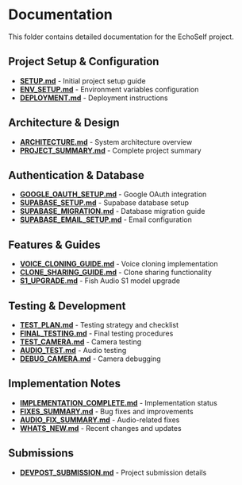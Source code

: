 # Documentation

This folder contains detailed documentation for the EchoSelf project.

## Project Setup & Configuration

- **[SETUP.md](./SETUP.md)** - Initial project setup guide
- **[ENV_SETUP.md](./ENV_SETUP.md)** - Environment variables configuration
- **[DEPLOYMENT.md](./DEPLOYMENT.md)** - Deployment instructions

## Architecture & Design

- **[ARCHITECTURE.md](./ARCHITECTURE.md)** - System architecture overview
- **[PROJECT_SUMMARY.md](./PROJECT_SUMMARY.md)** - Complete project summary

## Authentication & Database

- **[GOOGLE_OAUTH_SETUP.md](./GOOGLE_OAUTH_SETUP.md)** - Google OAuth integration
- **[SUPABASE_SETUP.md](./SUPABASE_SETUP.md)** - Supabase database setup
- **[SUPABASE_MIGRATION.md](./SUPABASE_MIGRATION.md)** - Database migration guide
- **[SUPABASE_EMAIL_SETUP.md](./SUPABASE_EMAIL_SETUP.md)** - Email configuration

## Features & Guides

- **[VOICE_CLONING_GUIDE.md](./VOICE_CLONING_GUIDE.md)** - Voice cloning implementation
- **[CLONE_SHARING_GUIDE.md](./CLONE_SHARING_GUIDE.md)** - Clone sharing functionality
- **[S1_UPGRADE.md](./S1_UPGRADE.md)** - Fish Audio S1 model upgrade

## Testing & Development

- **[TEST_PLAN.md](./TEST_PLAN.md)** - Testing strategy and checklist
- **[FINAL_TESTING.md](./FINAL_TESTING.md)** - Final testing procedures
- **[TEST_CAMERA.md](./TEST_CAMERA.md)** - Camera testing
- **[AUDIO_TEST.md](./AUDIO_TEST.md)** - Audio testing
- **[DEBUG_CAMERA.md](./DEBUG_CAMERA.md)** - Camera debugging

## Implementation Notes

- **[IMPLEMENTATION_COMPLETE.md](./IMPLEMENTATION_COMPLETE.md)** - Implementation status
- **[FIXES_SUMMARY.md](./FIXES_SUMMARY.md)** - Bug fixes and improvements
- **[AUDIO_FIX_SUMMARY.md](./AUDIO_FIX_SUMMARY.md)** - Audio-related fixes
- **[WHATS_NEW.md](./WHATS_NEW.md)** - Recent changes and updates

## Submissions

- **[DEVPOST_SUBMISSION.md](./DEVPOST_SUBMISSION.md)** - Project submission details
